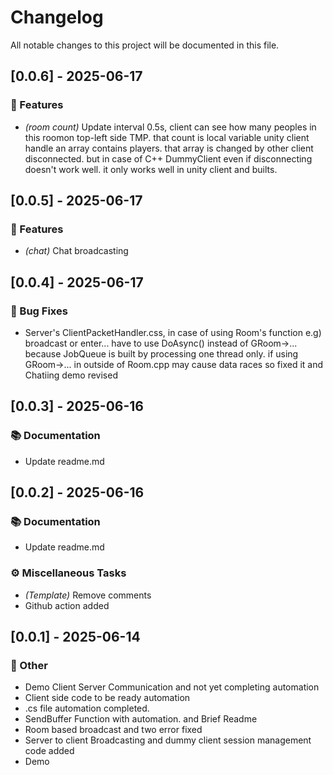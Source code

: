 # Changelog

All notable changes to this project will be documented in this file.

## [0.0.6] - 2025-06-17

### 🚀 Features

- *(room count)* Update interval 0.5s, client can see how many peoples in this roomon top-left side TMP. that count is local variable unity client handle an array contains players. that array is changed by other client disconnected. but in case of C++ DummyClient even if disconnecting doesn't work well. it only works well in unity client and builts.

## [0.0.5] - 2025-06-17

### 🚀 Features

- *(chat)* Chat broadcasting

## [0.0.4] - 2025-06-17

### 🐛 Bug Fixes

- Server's ClientPacketHandler.css, in case of using Room's function e.g) broadcast or enter... have to use DoAsync() instead of GRoom->... because JobQueue is built by processing one thread only. if using GRoom->... in outside of Room.cpp may cause data races so fixed it and Chatiing demo revised

## [0.0.3] - 2025-06-16

### 📚 Documentation

- Update readme.md

## [0.0.2] - 2025-06-16

### 📚 Documentation

- Update readme.md

### ⚙️ Miscellaneous Tasks

- *(Template)* Remove comments
- Github action added

## [0.0.1] - 2025-06-14

### 💼 Other

- Demo Client Server Communication and not yet completing automation
- Client side code to be ready automation
- .cs file automation completed.
- SendBuffer Function with automation. and Brief Readme
- Room based broadcast and two error fixed
- Server to client Broadcasting and dummy client session management code added
- Demo

<!-- generated by git-cliff -->
